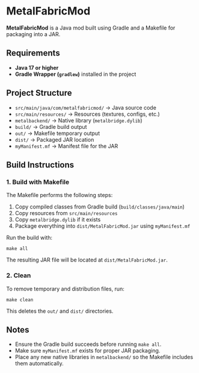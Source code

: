 # MetalFabricMod

**MetalFabricMod** is a Java mod built using Gradle and a Makefile for packaging into a JAR.

## Requirements

- **Java 17 or higher**  
- **Gradle Wrapper (`gradlew`)** installed in the project  

## Project Structure

- `src/main/java/com/metalfabricmod/` → Java source code  
- `src/main/resources/` → Resources (textures, configs, etc.)  
- `metalbackend/` → Native library (`metalbridge.dylib`)  
- `build/` → Gradle build output  
- `out/` → Makefile temporary output  
- `dist/` → Packaged JAR location  
- `myManifest.mf` → Manifest file for the JAR  

## Build Instructions

### 1. Build with Makefile

The Makefile performs the following steps:

1. Copy compiled classes from Gradle build (`build/classes/java/main`)  
2. Copy resources from `src/main/resources`  
3. Copy `metalbridge.dylib` if it exists  
4. Package everything into `dist/MetalFabricMod.jar` using `myManifest.mf`  

Run the build with:

```
make all
```

The resulting JAR file will be located at `dist/MetalFabricMod.jar`.

### 2. Clean

To remove temporary and distribution files, run:

```
make clean
```

This deletes the `out/` and `dist/` directories.

## Notes

- Ensure the Gradle build succeeds before running `make all`.  
- Make sure `myManifest.mf` exists for proper JAR packaging.  
- Place any new native libraries in `metalbackend/` so the Makefile includes them automatically.
